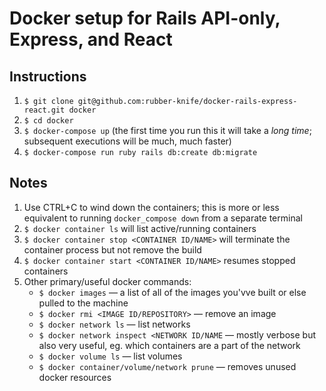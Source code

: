 
# Docker setup for Rails API-only, Express, and React

## Instructions
1. `$ git clone git@github.com:rubber-knife/docker-rails-express-react.git docker`
2. `$ cd docker`
3. `$ docker-compose up` (the first time you run this it will take a _long time_; subsequent executions will be much, much faster)
4. `$ docker-compose run ruby rails db:create db:migrate`

## Notes
1. Use CTRL+C to wind down the containers; this is more or less equivalent to running `docker_compose down` from a separate terminal
2. `$ docker container ls` will list active/running containers
3. `$ docker container stop <CONTAINER ID/NAME>` will terminate the container process but not remove the build
4. `$ docker container start <CONTAINER ID/NAME>` resumes stopped containers
5. Other primary/useful docker commands:
    -  `$ docker images` — a list of all of the images you'vve built or else pulled to the machine
    - `$ docker rmi <IMAGE ID/REPOSITORY>` — remove an image
    - `$ docker network ls` — list networks
    - `$ docker network inspect <NETWORK ID/NAME` — mostly verbose but also very useful, eg. which containers are a part of the network
    - `$ docker volume ls` — list volumes
    - `$ docker container/volume/network prune` — removes unused docker resources
